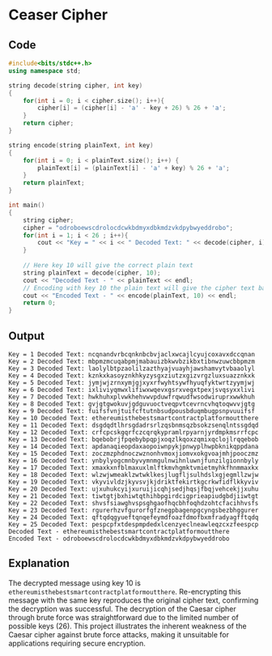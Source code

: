 # Ceaser Cipher

## Code


```cpp
#include<bits/stdc++.h>
using namespace std;

string decode(string cipher, int key)
{
    for(int i = 0; i < cipher.size(); i++){
        cipher[i] = (cipher[i] - 'a' - key + 26) % 26 + 'a';
    }
    return cipher;
}

string encode(string plainText, int key)
{
    for(int i = 0; i < plainText.size(); i++) {
        plainText[i] = (plainText[i] - 'a' + key) % 26 + 'a';
    }
    return plainText;
}

int main()
{
    string cipher;
    cipher = "odroboewscdrolocdcwkbdmyxdbkmdzvkdpybwyeddrobo";
    for(int i = 1; i < 26 ; i++){
        cout << "Key = " << i << " Decoded Text: " << decode(cipher, i) << endl;
    }
    
    // Here key 10 will give the correct plain text
    string plainText = decode(cipher, 10);
    cout << "Decoded Text - " << plainText << endl;
    // Encoding with key 10 the plain text will give the cipher text back
    cout << "Encoded Text - " << encode(plainText, 10) << endl;
    return 0;
}

```

## Output

	Key = 1 Decoded Text: ncqnandvrbcqnknbcbvjaclxwcajlcyujcoxavxdccqnan
	Key = 2 Decoded Text: mbpmzmcuqabpmjmabauizbkwvbzikbxtibnwzuwcbbpmzm
	Key = 3 Decoded Text: laolylbtpzaolilzazthyajvuayhjawshamvytvbaaolyl
	Key = 4 Decoded Text: kznkxkasoyznkhkyzysgxziutzxgizvrgzluxsuazznkxk
	Key = 5 Decoded Text: jymjwjzrnxymjgjxyxrfwyhtsywfhyuqfyktwrtzyymjwj
	Key = 6 Decoded Text: ixliviyqmwxlifiwxwqevxgsrxvegxtpexjsvqsyxxlivi
	Key = 7 Decoded Text: hwkhuhxplvwkhehvwvpduwfrqwudfwsodwiruprxwwkhuh
	Key = 8 Decoded Text: gvjgtgwokuvjgdguvuoctveqpvtcevrncvhqtoqwvvjgtg
	Key = 9 Decoded Text: fuifsfvnjtuifcftutnbsudpousbduqmbugpsnpvuuifsf
	Key = 10 Decoded Text: ethereumisthebestsmartcontractplatformoutthere
	Key = 11 Decoded Text: dsgdqdtlhrsgdadrsrlzqsbnmsqzbsokzsenqlntssgdqd
	Key = 12 Decoded Text: crfcpcskgqrfczcqrqkypramlrpyarnjyrdmpkmsrrfcpc
	Key = 13 Decoded Text: bqebobrjfpqebybpqpjxoqzlkqoxzqmixqclojlrqqebob
	Key = 14 Decoded Text: apdanaqieopdaxaopoiwnpykjpnwyplhwpbknikqppdana
	Key = 15 Decoded Text: zoczmzphdnoczwznonhvmoxjiomvxokgvoajmhjpooczmz
	Key = 16 Decoded Text: ynbylyogcmnbyvymnmgulnwihnluwnjfunzilgionnbyly
	Key = 17 Decoded Text: xmaxkxnfblmaxuxlmlftkmvhgmktvmietmyhkfhnmmaxkx
	Key = 18 Decoded Text: wlzwjwmeaklzwtwklkesjlugfljsulhdslxgjegmllzwjw
	Key = 19 Decoded Text: vkyvivldzjkyvsvjkjdriktfekirtkgcrkwfidflkkyviv
	Key = 20 Decoded Text: ujxuhukcyijxuruijicqhjsedjhqsjfbqjvehcekjjxuhu
	Key = 21 Decoded Text: tiwtgtjbxhiwtqthihbpgirdcigprieapiudgbdjiiwtgt
	Key = 22 Decoded Text: shvsfsiawghvspsghgaofhqcbhfoqhdzohtcfacihhvsfs
	Key = 23 Decoded Text: rgurerhzvfgurorfgfznegpbagenpgcyngsbezbhggurer
	Key = 24 Decoded Text: qftqdqgyueftqnqefeymdfoazfdmofbxmfradyagfftqdq
	Key = 25 Decoded Text: pespcpfxtdespmpdedxlcenzyeclneawleqzcxzfeespcp
	Decoded Text - ethereumisthebestsmartcontractplatformoutthere
	Encoded Text - odroboewscdrolocdcwkbdmyxdbkmdzvkdpybwyeddrobo


## Explanation

The decrypted message using key 10 is `ethereumisthebestsmartcontractplatformoutthere`. Re-encrypting this message with the same key reproduces the original cipher text, confirming the decryption was successful. The decryption of the Caesar cipher through brute force was straightforward due to the limited number of possible keys (26). This project illustrates the inherent weakness of the Caesar cipher against brute force attacks, making it unsuitable for applications requiring secure encryption.



























